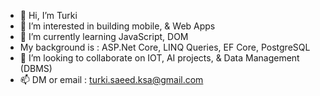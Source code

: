- 👋 Hi, I’m Turki
- 👀 I’m interested in building mobile, & Web Apps
- 🌱 I’m currently learning JavaScript, DOM
- My background is : ASP.Net Core, LINQ Queries, EF Core, PostgreSQL
- 💞️ I’m looking to collaborate on IOT, AI projects, & Data Management (DBMS)
- 📫 DM or email : turki.saeed.ksa@gmail.com
  

<!---
Turkiano/Turkiano is a ✨ special ✨ repository because its `README.md` (this file) appears on your GitHub profile.
You can click the Preview link to take a look at your changes.
--->
